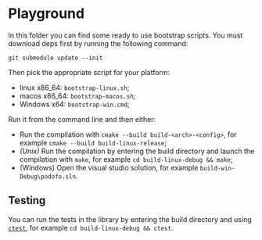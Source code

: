 
# Playground

In this folder you can find some ready to use bootstrap scripts.
You must download deps first by running the following command:

    git submodule update --init

Then pick the appropriate script for your platform:

 - linux x86_64: `bootstrap-linux.sh`;
 - macos x86_64: `bootstrap-macos.sh`;
 - Windows x64: `bootstrap-win.cmd`;

Run it from the command line and then either:

 - Run the compilation with `cmake --build build-<arch>-<config>`, for example `cmake --build build-linux-release`;
 - *(Unix)* Run the compilation by entering the build directory and launch the compilation with `make`, for example `cd build-linux-debug && make`;
 - (Windows) Open the visual studio solution, for example `build-win-Debug\podofo.sln`.

## Testing

You can run the tests in the library by entering the
build directory and using [`ctest`](https://cmake.org/cmake/help/latest/manual/ctest.1.html),
for example `cd build-linux-debug && ctest`.
